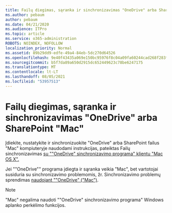 ```yaml
---
title: Failų diegimas, sąranka ir sinchronizavimas "OneDrive" arba SharePoint "Mac"
ms.author: pebaum
author: pebaum
ms.date: 04/21/2020
ms.audience: ITPro
ms.topic: article
ms.service: o365-administration
ROBOTS: NOINDEX, NOFOLLOW
localization_priority: Normal
ms.assetid: 89b29dd9-edfe-49a4-84eb-5dc270d64526
ms.openlocfilehash: 9e40f43435a069e150bc95976f8c04a09fa60244cad268f283f326c1df363704
ms.sourcegitcommit: b5f7da89a650d2915dc652449623c78be6247175
ms.translationtype: MT
ms.contentlocale: lt-LT
ms.lasthandoff: 08/05/2021
ms.locfileid: "53957513"
---
```

# <a name="install-setup-and-sync-onedrive-or-sharepoint-files-on-mac"></a>Failų diegimas, sąranka ir sinchronizavimas "OneDrive" arba SharePoint "Mac" 

Įdiekite, nustatykite ir sinchronizuokite "OneDrive" arba SharePoint failus "Mac" kompiuteryje naudodami instrukcijas, pateiktas Failų sinchronizavimas [su ""OneDrive" sinchronizavimo programa" klientu "Mac OS X".](https://support.office.com/article/sync-files-with-the-onedrive-sync-client-on-mac-os-x-d11b9f29-00bb-4172-be39-997da46f913f)

Jei ""OneDrive"" programa įdiegta ir sąranka veikia "Mac", bet vartotojai susiduria su sinchronizavimo problemomis, žr. Sinchronizavimo problemų sprendimas [naudojant ""OneDrive" ("Mac")](https://support.office.com/article/fix-onedrive-sync-problems-on-a-mac-af3012d7-13ec-4ac9-bbb1-ebcd2a0cd756).

> [!NOTE]
> "Mac" negalima naudoti ""OneDrive" sinchronizavimo programa" Windows aplanko perkėlimo funkcijos.




